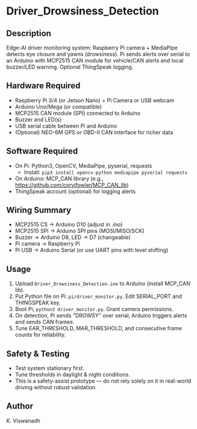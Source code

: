 # Driver_Drowsiness_Detection

## Description
Edge-AI driver monitoring system: Raspberry Pi camera + MediaPipe detects eye closure and yawns (drowsiness). Pi sends alerts over serial to an Arduino with MCP2515 CAN module for vehicle/CAN alerts and local buzzer/LED warning. Optional ThingSpeak logging.

## Hardware Required
- Raspberry Pi 3/4 (or Jetson Nano) + Pi Camera or USB webcam
- Arduino Uno/Mega (or compatible)
- MCP2515 CAN module (SPI) connected to Arduino
- Buzzer and LED(s)
- USB serial cable between Pi and Arduino
- (Optional) NEO-6M GPS or OBD-II CAN interface for richer data

## Software Required
- On Pi: Python3, OpenCV, MediaPipe, pyserial, requests
  - Install: `pip3 install opencv-python mediapipe pyserial requests`
- On Arduino: MCP_CAN library (e.g., https://github.com/coryjfowler/MCP_CAN_lib)
- ThingSpeak account (optional) for logging alerts

## Wiring Summary
- MCP2515 CS -> Arduino D10 (adjust in .ino)
- MCP2515 SPI -> Arduino SPI pins (MOSI/MISO/SCK)
- Buzzer -> Arduino D8, LED -> D7 (changeable)
- Pi camera -> Raspberry Pi
- Pi USB -> Arduino Serial (or use UART pins with level shifting)

## Usage
1. Upload `Driver_Drowsiness_Detection.ino` to Arduino (install MCP_CAN lib).
2. Put Python file on Pi: `pi/driver_monitor.py`. Edit SERIAL_PORT and THINGSPEAK key.
3. Boot Pi, `python3 driver_monitor.py`. Grant camera permissions.
4. On detection, Pi sends "DROWSY" over serial; Arduino triggers alerts and sends CAN frames.
5. Tune EAR_THRESHOLD, MAR_THRESHOLD, and consecutive frame counts for reliability.

## Safety & Testing
- Test system stationary first.
- Tune thresholds in daylight & night conditions.
- This is a safety-assist prototype — do not rely solely on it in real-world driving without robust validation.

## Author
K. Viswanadh
